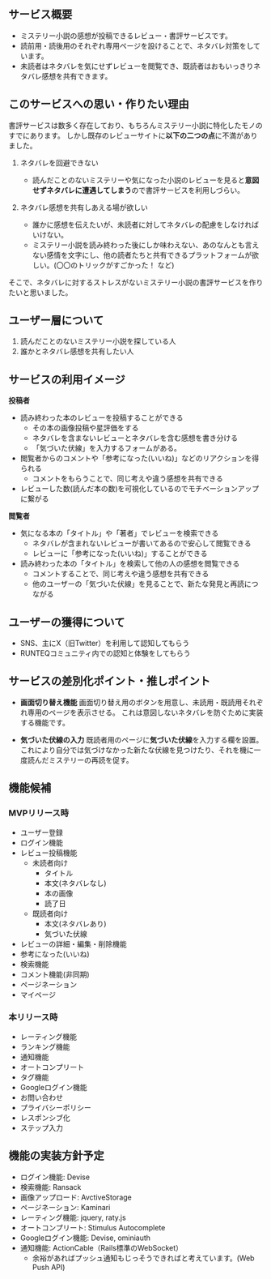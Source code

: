 ## サービス概要
- ミステリー小説の感想が投稿できるレビュー・書評サービスです。
- 読前用・読後用のそれぞれ専用ページを設けることで、ネタバレ対策をしています。
- 未読者はネタバレを気にせずレビューを閲覧でき、既読者はおもいっきりネタバレ感想を共有できます。

## このサービスへの思い・作りたい理由
書評サービスは数多く存在しており、もちろんミステリー小説に特化したモノのすでにあります。
しかし既存のレビューサイトに**以下の二つの点**に不満がありました。

1. ネタバレを回避できない
    - 読んだことのないミステリーや気になった小説のレビューを見ると**意図せずネタバレに遭遇してしまう**ので書評サービスを利用しづらい。

2. ネタバレ感想を共有しあえる場が欲しい
    - 誰かに感想を伝えたいが、未読者に対してネタバレの配慮をしなければいけない。
    - ミステリー小説を読み終わった後にしか味わえない、あのなんとも言えない感情を文字にし、他の読者たちと共有できるプラットフォームが欲しい。(〇〇のトリックがすごかった！ など)

そこで、ネタバレに対するストレスがないミステリー小説の書評サービスを作りたいと思いました。

## ユーザー層について
1. 読んだことのないミステリー小説を探している人
2. 誰かとネタバレ感想を共有したい人

## サービスの利用イメージ
**投稿者**
- 読み終わった本のレビューを投稿することができる
    - その本の画像投稿や星評価をする
    - ネタバレを含まないレビューとネタバレを含む感想を書き分ける
    - 「気づいた伏線」を入力するフォームがある。
- 閲覧者からのコメントや「参考になった(いいね)」などのリアクションを得られる
    - コメントをもらうことで、同じ考えや違う感想を共有できる
- レビューした数(読んだ本の数)を可視化しているのでモチベーションアップに繋がる

**閲覧者**
- 気になる本の「タイトル」や「著者」でレビューを検索できる
    - ネタバレが含まれないレビューが書いてあるので安心して閲覧できる
    - レビューに「参考になった(いいね)」することができる
- 読み終わった本の「タイトル」を検索して他の人の感想を閲覧できる
    - コメントすることで、同じ考えや違う感想を共有できる
    - 他のユーザーの「気づいた伏線」を見ることで、新たな発見と再読につながる

## ユーザーの獲得について
- SNS、主にX（旧Twitter）を利用して認知してもらう
- RUNTEQコミュニティ内での認知と体験をしてもらう

## サービスの差別化ポイント・推しポイント
- **画面切り替え機能**
画面切り替え用のボタンを用意し、未読用・既読用それぞれ専用のページを表示させる。
これは意図しないネタバレを防ぐために実装する機能です。

- **気づいた伏線の入力**
既読者用のページに**気づいた伏線**を入力する欄を設置。
これにより自分では気づけなかった新たな伏線を見つけたり、それを機に一度読んだミステリーの再読を促す。

## 機能候補
### MVPリリース時
- ユーザー登録
- ログイン機能
- レビュー投稿機能
    - 未読者向け
        - タイトル
        - 本文(ネタバレなし)
        - 本の画像
        - 読了日
    - 既読者向け
        - 本文(ネタバレあり)
        - 気づいた伏線
- レビューの詳細・編集・削除機能
- 参考になった(いいね)
- 検索機能
- コメント機能(非同期)
- ページネーション
- マイページ

### 本リリース時
- レーティング機能
- ランキング機能
- 通知機能
- オートコンプリート
- タグ機能
- Googleログイン機能
- お問い合わせ
- プライバシーポリシー
- レスポンシブ化
- ステップ入力

## 機能の実装方針予定
- ログイン機能: Devise
- 検索機能: Ransack
- 画像アップロード: AvctiveStorage
- ページネーション: Kaminari
- レーティング機能: jquery, raty.js
- オートコンプリート: Stimulus Autocomplete
- Googleログイン機能: Devise, ominiauth
- 通知機能: ActionCable（Rails標準のWebSocket）
    - 余裕があればプッシュ通知もじっそうできればと考えています。(Web Push API)